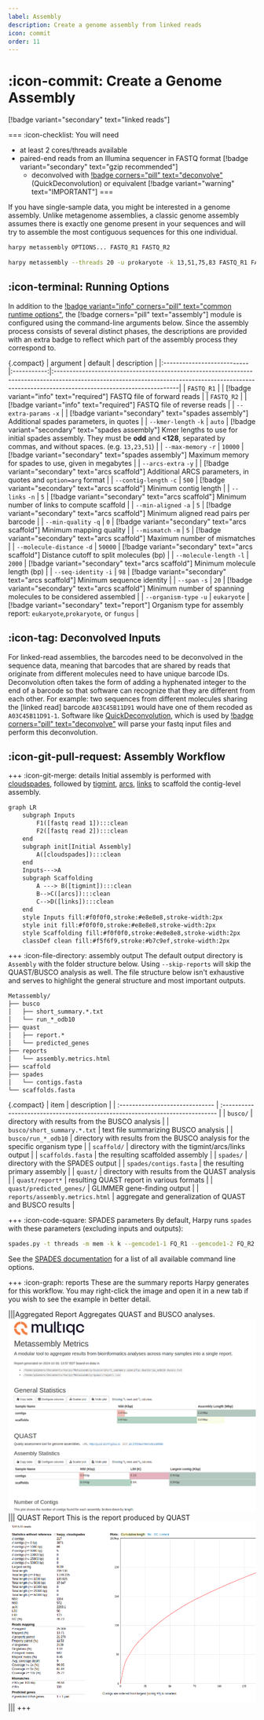 ```yaml
---
label: Assembly
description: Create a genome assembly from linked reads
icon: commit
order: 11
---
```


# :icon-commit: Create a Genome Assembly
[!badge variant="secondary" text="linked reads"]

===  :icon-checklist: You will need
- at least 2 cores/threads available
- paired-end reads from an Illumina sequencer in FASTQ format [!badge variant="secondary" text="gzip recommended"]
    - deconvolved with [!badge corners="pill" text="deconvolve"](deconvolve.md) (QuickDeconvolution) or equivalent [!badge variant="warning" text="IMPORTANT"]
===

If you have single-sample data, you might be interested in a genome assembly. Unlike metagenome assemblies,
a classic genome assembly assumes there is exactly one genome present in your sequences and will try to
assemble the most contiguous sequences for this one individual.

```bash usage
harpy metassembly OPTIONS... FASTQ_R1 FASTQ_R2
```

```bash example
harpy metassembly --threads 20 -u prokaryote -k 13,51,75,83 FASTQ_R1 FASTQ_R2
```

## :icon-terminal: Running Options
In addition to the [!badge variant="info" corners="pill" text="common runtime options"](/common_options.md), the [!badge corners="pill" text="assembly"]
module is configured using the command-line arguments below. Since the assembly process consists of several distinct phases,
the descriptions are provided with an extra badge to reflect which part of the assembly process they correspond to.

{.compact}
| argument                   |   default   | description                                                                                                                                                                                        |
|:---------------------------|:-----------:|:---------------------------------------------------------------------------------------------------------------------------------------------------------------------------------------------------|
| `FASTQ_R1`                 |             | [!badge variant="info" text="required"] FASTQ file of forward reads                                                                                                                                |
| `FASTQ_R2`                 |             | [!badge variant="info" text="required"] FASTQ file of reverse reads                                                                                                                                |
| `--extra-params` `-x`      |             | [!badge variant="secondary" text="spades assembly"] Additional spades parameters, in quotes                                                                                                        |
| `--kmer-length` `-k`       |   `auto`    | [!badge variant="secondary" text="spades assembly"] Kmer lengths to use for initial spades assembly. They must be **odd** and **<128**, separated by commas, and without spaces. (e.g. `13,23,51`) |
| `--max-memory` `-r`        |   `10000`   | [!badge variant="secondary" text="spades assembly"] Maximum memory for spades to use, given in megabytes                                                                                           |
| `--arcs-extra` `-y`        |             | [!badge variant="secondary" text="arcs scaffold"]  Additional ARCS parameters, in quotes and `option=arg` format                                                                                   |
| `--contig-length` `-c`     |    `500`    | [!badge variant="secondary" text="arcs scaffold"]  Minimum contig length                                                                                                                           |
| `--links` `-n`             |     `5`     | [!badge variant="secondary" text="arcs scaffold"]  Minimum number of links to compute scaffold                                                                                                     |
| `--min-aligned` `-a`       |     `5`     | [!badge variant="secondary" text="arcs scaffold"]  Minimum aligned read pairs per barcode                                                                                                          |
| `--min-quality` `-q`       |     `0`     | [!badge variant="secondary" text="arcs scaffold"]  Minimum mapping quality                                                                                                                         |
| `--mismatch` `-m`          |     `5`     | [!badge variant="secondary" text="arcs scaffold"]  Maximum number of mismatches                                                                                                                    |
| `--molecule-distance` `-d` |   `50000`   | [!badge variant="secondary" text="arcs scaffold"]  Distance cutoff to split molecules (bp)                                                                                                         |
| `--molecule-length` `-l`   |   `2000`    | [!badge variant="secondary" text="arcs scaffold"]  Minimum molecule length (bp)                                                                                                                    |
| `--seq-identity` `-i`      |    `98`     | [!badge variant="secondary" text="arcs scaffold"]  Minimum sequence identity                                                                                                                       |
| `--span` `-s`              |    `20`     | [!badge variant="secondary" text="arcs scaffold"]  Minimum number of spanning molecules to be considered assembled                                                                                 |
| `--organism-type` `-u`     | `eukaryote` | [!badge variant="secondary" text="report"]         Organism type for assembly report: `eukaryote`,`prokaryote`, or `fungus`                                                                        |


## :icon-tag: Deconvolved Inputs
For linked-read assemblies, the barcodes need to be deconvolved in the sequence data, meaning that
barcodes that are shared by reads that originate from different molecules need to have unique barcode
IDs. Deconvolution often takes the form of adding a hyphenated integer to the end of a barcode so that software
can recognize that they are different from each other. For example: two sequences from different molecules
sharing the [linked read] barcode `A03C45B11D91` would have one of them recoded as `A03C45B11D91-1`. Software
like [QuickDeconvolution](https://github.com/RolandFaure/QuickDeconvolution), which is used by [!badge corners="pill" text="deconvolve"](deconvolve.md) will parse
your fastq input files and perform this deconvolution.

## :icon-git-pull-request: Assembly Workflow
+++ :icon-git-merge: details
Initial assembly is performed with [cloudspades](https://github.com/ablab/spades/tree/cloudspades-ismb),
followed by [tigmint](https://github.com/bcgsc/tigmint), [arcs](https://github.com/bcgsc/arcs),
[links](https://github.com/bcgsc/links) to scaffold the contig-level assembly.

```mermaid
graph LR
    subgraph Inputs
        F1([fastq read 1]):::clean
        F2([fastq read 2]):::clean
    end
    subgraph init[Initial Assembly]
        A([cloudspades]):::clean
    end
    Inputs--->A
    subgraph Scaffolding
        A ---> B([tigmint]):::clean
        B-->C([arcs]):::clean
        C-->D([links]):::clean
    end
    style Inputs fill:#f0f0f0,stroke:#e8e8e8,stroke-width:2px
    style init fill:#f0f0f0,stroke:#e8e8e8,stroke-width:2px
    style Scaffolding fill:#f0f0f0,stroke:#e8e8e8,stroke-width:2px
    classDef clean fill:#f5f6f9,stroke:#b7c9ef,stroke-width:2px
```

+++ :icon-file-directory: assembly output
The default output directory is `Assembly` with the folder structure below. Using `--skip-reports`
will skip the QUAST/BUSCO analysis as well. The file structure below isn't exhaustive and serves
to highlight the general structure and most important outputs.
```
Metassembly/
├── busco
│   ├── short_summary.*.txt
│   └── run_*_odb10
├── quast
│   ├── report.*
│   └── predicted_genes
├── reports
│   └── assembly.metrics.html
├── scaffold
├── spades
│   └── contigs.fasta
└── scaffolds.fasta
```
{.compact}
| item                            | description                                                                   |
| :------------------------------ | :---------------------------------------------------------------------------- |
| `busco/`                        | directory with results from the BUSCO analysis                                |
| `busco/short_summary.*.txt`     | text file summarizing BUSCO analysis                                          |
| `busco/run_*_odb10`             | directory with results from the BUSCO analysis for the specific organism type |
| `scaffold/`                     | directory with the tigmint/arcs/links output                                  |
| `scaffolds.fasta`               | the resulting scaffolded assembly                                             |
| `spades/`                       | directory with the SPADES output                                              |
| `spades/contigs.fasta`          | the resulting primary assembly                                                |
| `quast/`                        | directory with results from the QUAST analysis                                |
| `quast/report*`                 | resulting QUAST report in various formats                                     |
| `quast/predicted_genes/`        | GLIMMER gene-finding output                                                   |
| `reports/assembly.metrics.html` | aggregate and generalization of QUAST and BUSCO results                       |

+++ :icon-code-square: SPADES parameters
By default, Harpy runs `spades` with these parameters (excluding inputs and outputs):
```bash
spades.py -t threads -m mem -k k --gemcode1-1 FQ_R1 --gemcode1-2 FQ_R2
```
See the [SPADES documentation](http://ablab.github.io/spades/running.html) for a list of all available command line options.

+++ :icon-graph: reports
These are the summary reports Harpy generates for this workflow. You may right-click
the image and open it in a new tab if you wish to see the example in better detail.

|||Aggregated Report
Aggregates QUAST and BUSCO analyses.
![reports/assembly.metrics.html](/static/assembly_multiqc.png)
||| QUAST Report
This is the report produced by QUAST
![reports/assembly.metrics.html](/static/assembly_quast.png)
|||
+++
